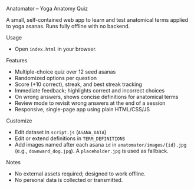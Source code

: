 Anatomator – Yoga Anatomy Quiz

A small, self-contained web app to learn and test anatomical terms applied to yoga asanas. Runs fully offline with no backend.

Usage
- Open `index.html` in your browser.

Features
- Multiple-choice quiz over 12 seed asanas
- Randomized options per question
- Score (+10 correct), streak, and best streak tracking
- Immediate feedback; highlights correct and incorrect choices
- On wrong answers, shows concise definitions for anatomical terms
- Review mode to revisit wrong answers at the end of a session
- Responsive, single-page app using plain HTML/CSS/JS

Customize
- Edit dataset in `script.js` (`ASANA_DATA`)
- Edit or extend definitions in `TERM_DEFINITIONS`
 - Add images named after each asana `id` in `anatomator/images/{id}.jpg` (e.g., `downward_dog.jpg`). A `placeholder.jpg` is used as fallback.

Notes
- No external assets required; designed to work offline.
- No personal data is collected or transmitted.


